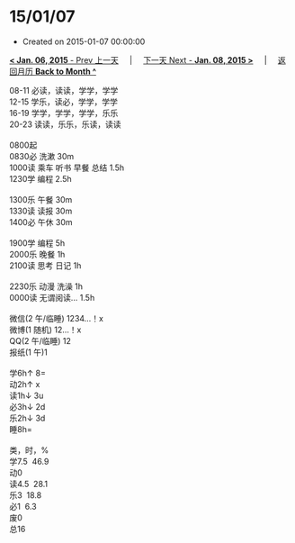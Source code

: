 # 15/01/07

- Created on 2015-01-07 00:00:00

[**< Jan. 06, 2015** - Prev 上一天](_archived/lifelogs/2015/01/d06.md) &nbsp; &nbsp; | &nbsp; &nbsp; [下一天 Next - **Jan. 08, 2015 >**](_archived/lifelogs/2015/01/d08.md) &nbsp; &nbsp; |  &nbsp; &nbsp; [返回月历 **Back to Month ^**](_archived/lifelogs/2015/01/index.md)
<br/><div>08-11 必读，读读，学学，学学<br/>12-15 学乐，读必，学学，学学</div><div>16-19 学学，学学，学学，乐乐<br/>20-23 读读，乐乐，乐读，读读<div><br/></div>0800起<br/>0830必 洗漱 30m<br/>1000读 乘车 听书 早餐 总结 1.5h<br/>1230学 编程 2.5h<div><br/></div>1300乐 午餐 30m</div><div>1330读 读报 30m</div><div>1400必 午休 30m</div><div><br/>1900学 编程 5h</div><div>2000乐 晚餐 1h</div><div>2100读 思考 日记 1h</div><div><br/></div><div>2230乐 动漫 洗澡 1h</div><div>0000读 无谓阅读… 1.5h</div><div><div><br/></div><div>微信(2 午/临睡) 1234…！x</div>微博(1 随机) 12…！x<br/>QQ(2 午/临睡) 12<br/>报纸(1 午)1<div><br/></div>学6h↑ 8=<br/>动2h↑ x<br/>读1h↓ 3u<br/>必3h↓ 2d<br/>乐2h↓ 3d<br/>睡8h=<div><br/></div>类，时，%<br/>学7.5  46.9<br/>动0<br/>读4.5  28.1<br/>乐3  18.8<br/>必1  6.3<br/>废0<br/>总16</div>
